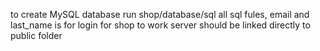 to create MySQL database run shop/database/sql all sql fules, email and last_name is for login
for shop to work server should be linked directly to public folder
